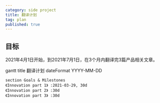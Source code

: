 ```yaml
---
category: side project
title: 翻译计划
tag: plan
published: true
---
```


## 目标

2021年4月1日开始，到2021年7月1日，在3个月内翻译完3篇产品相关文章。

<div class="mermaid">
    gantt
    title 翻译计划
    dateFormat  YYYY-MM-DD

    section Goals & Milestones
    《Innovation part 1》 :2021-03-29, 30d
    《Innovation part 2》 :30d
    《Innovation part 3》 :30d
</div>
